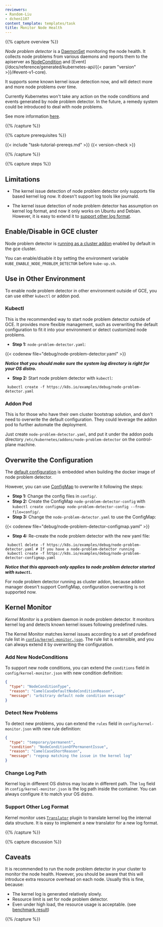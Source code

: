 ```yaml
---
reviewers:
- Random-Liu
- dchen1107
content_template: templates/task
title: Monitor Node Health
---
```


{{% capture overview %}}

*Node problem detector* is a [DaemonSet](/docs/concepts/workloads/controllers/daemonset/) monitoring the
node health. It collects node problems from various daemons and reports them
to the apiserver as [NodeCondition](/docs/concepts/architecture/nodes/#condition)
and [Event](/docs/reference/generated/kubernetes-api/{{< param "version" >}}/#event-v1-core).

It supports some known kernel issue detection now, and will detect more and
more node problems over time.

Currently Kubernetes won't take any action on the node conditions and events
generated by node problem detector. In the future, a remedy system could be
introduced to deal with node problems.

See more information
[here](https://github.com/kubernetes/node-problem-detector).

{{% /capture %}}

{{% capture prerequisites %}}

{{< include "task-tutorial-prereqs.md" >}} {{< version-check >}}

{{% /capture %}}

{{% capture steps %}}

## Limitations

* The kernel issue detection of node problem detector only supports file based
kernel log now. It doesn't support log tools like journald.

* The kernel issue detection of node problem detector has assumption on kernel
log format, and now it only works on Ubuntu and Debian. However, it is easy to extend
it to [support other log format](/docs/tasks/debug-application-cluster/monitor-node-health/#support-other-log-format).

## Enable/Disable in GCE cluster

Node problem detector is [running as a cluster addon](/docs/setup/cluster-large/#addon-resources) enabled by default in the
gce cluster.

You can enable/disable it by setting the environment variable
`KUBE_ENABLE_NODE_PROBLEM_DETECTOR` before `kube-up.sh`.

## Use in Other Environment

To enable node problem detector in other environment outside of GCE, you can use
either `kubectl` or addon pod.

### Kubectl

This is the recommended way to start node problem detector outside of GCE. It
provides more flexible management, such as overwriting the default
configuration to fit it into your environment or detect
customized node problems.

* **Step 1:** `node-problem-detector.yaml`:

{{< codenew file="debug/node-problem-detector.yaml" >}}


***Notice that you should make sure the system log directory is right for your
OS distro.***

* **Step 2:** Start node problem detector with `kubectl`:

```shell
 kubectl create -f https://k8s.io/examples/debug/node-problem-detector.yaml
```

### Addon Pod

This is for those who have their own cluster bootstrap solution, and don't need
to overwrite the default configuration. They could leverage the addon pod to
further automate the deployment.

Just create `node-problem-detector.yaml`, and put it under the addon pods directory
`/etc/kubernetes/addons/node-problem-detector` on the control-plane machine.

## Overwrite the Configuration

The [default configuration](https://github.com/kubernetes/node-problem-detector/tree/v0.1/config)
is embedded when building the docker image of node problem detector.

However, you can use [ConfigMap](/docs/tasks/configure-pod-container/configure-pod-configmap/) to overwrite it
following the steps:

* **Step 1:** Change the config files in `config/`.
* **Step 2:** Create the ConfigMap `node-problem-detector-config` with `kubectl create configmap
node-problem-detector-config --from-file=config/`.
* **Step 3:** Change the `node-problem-detector.yaml` to use the ConfigMap:

{{< codenew file="debug/node-problem-detector-configmap.yaml" >}}


* **Step 4:** Re-create the node problem detector with the new yaml file:

```shell
 kubectl delete -f https://k8s.io/examples/debug/node-problem-detector.yaml # If you have a node-problem-detector running
 kubectl create -f https://k8s.io/examples/debug/node-problem-detector-configmap.yaml
```

***Notice that this approach only applies to node problem detector started with `kubectl`.***

For node problem detector running as cluster addon, because addon manager doesn't support
ConfigMap, configuration overwriting is not supported now.

## Kernel Monitor

*Kernel Monitor* is a problem daemon in node problem detector. It monitors kernel log
and detects known kernel issues following predefined rules.

The Kernel Monitor matches kernel issues according to a set of predefined rule list in
[`config/kernel-monitor.json`](https://github.com/kubernetes/node-problem-detector/blob/v0.1/config/kernel-monitor.json).
The rule list is extensible, and you can always extend it by overwriting the
configuration.

### Add New NodeConditions

To support new node conditions, you can extend the `conditions` field in
`config/kernel-monitor.json` with new condition definition:

```json
{
  "type": "NodeConditionType",
  "reason": "CamelCaseDefaultNodeConditionReason",
  "message": "arbitrary default node condition message"
}
```

### Detect New Problems

To detect new problems, you can extend the `rules` field in `config/kernel-monitor.json`
with new rule definition:

```json
{
  "type": "temporary/permanent",
  "condition": "NodeConditionOfPermanentIssue",
  "reason": "CamelCaseShortReason",
  "message": "regexp matching the issue in the kernel log"
}
```

### Change Log Path

Kernel log in different OS distros may locate in different path. The `log`
field in `config/kernel-monitor.json` is the log path inside the container.
You can always configure it to match your OS distro.

### Support Other Log Format

Kernel monitor uses [`Translator`](https://github.com/kubernetes/node-problem-detector/blob/v0.1/pkg/kernelmonitor/translator/translator.go)
plugin to translate kernel log the internal data structure. It is easy to
implement a new translator for a new log format.

{{% /capture %}}

{{% capture discussion %}}

## Caveats

It is recommended to run the node problem detector in your cluster to monitor
the node health. However, you should be aware that this will introduce extra
resource overhead on each node. Usually this is fine, because:

* The kernel log is generated relatively slowly.
* Resource limit is set for node problem detector.
* Even under high load, the resource usage is acceptable.
(see [benchmark result](https://github.com/kubernetes/node-problem-detector/issues/2#issuecomment-220255629))

{{% /capture %}}
